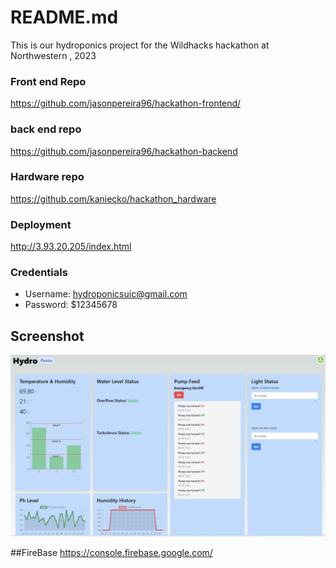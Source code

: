 # README.md

This is our hydroponics project for the Wildhacks hackathon at Northwestern , 2023

### Front end Repo
https://github.com/jasonpereira96/hackathon-frontend/
### back end repo
https://github.com/jasonpereira96/hackathon-backend
### Hardware repo
https://github.com/kaniecko/hackathon_hardware
### Deployment
http://3.93.20.205/index.html
### Credentials
- Username: hydroponicsuic@gmail.com
- Password: $12345678

## Screenshot
![Screenshot](/ss.png)

##FireBase
https://console.firebase.google.com/
